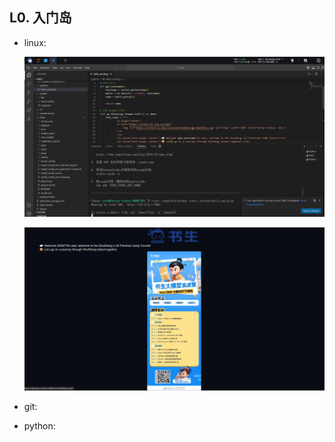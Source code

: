 ## L0. 入门岛

- linux:
  
  ![Linux_1](L0_linux_1.png)
  
  ![Linux_2](L0_linux_2.png)
- git:
- python:

